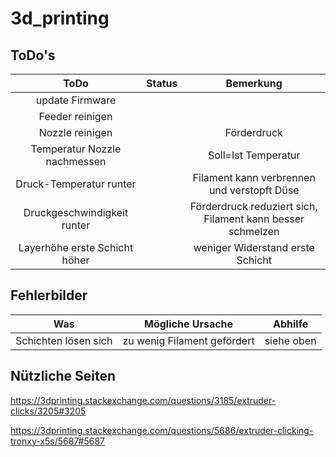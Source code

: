 # 3d_printing

## ToDo's

|ToDo|Status|Bemerkung|
|:---:|:---:|:---:|
|update Firmware|||
|Feeder reinigen|||
|Nozzle reinigen||Förderdruck|
|Temperatur Nozzle nachmessen||Soll=Ist Temperatur|
|Druck-Temperatur runter||Filament kann verbrennen und verstopft Düse|
|Druckgeschwindigkeit runter||Förderdruck reduziert sich, Filament kann besser schmelzen|
|Layerhöhe erste Schicht höher||weniger Widerstand erste Schicht|

## Fehlerbilder

|Was|Mögliche Ursache|Abhilfe|
|:---:|:---:|:---:|
|Schichten lösen sich|zu wenig Filament gefördert|siehe oben|


## Nützliche Seiten

https://3dprinting.stackexchange.com/questions/3185/extruder-clicks/3205#3205

https://3dprinting.stackexchange.com/questions/5686/extruder-clicking-tronxy-x5s/5687#5687
